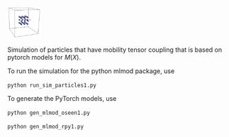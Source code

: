 <p align="left">
<img src="doc_img/particle1.png" width="15%"> 
</p>

Simulation of particles that have mobility tensor coupling that is based on
pytorch models for $M(X)$.

To run the simulation for the python mlmod package, use 

```python run_sim_particles1.py```

To generate the PyTorch models, use 

```python gen_mlmod_oseen1.py```

```python gen_mlmod_rpy1.py```


